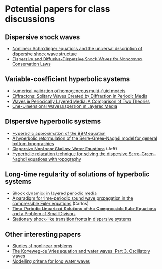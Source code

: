 # Potential papers for class discussions

## Dispersive shock waves
- [Nonlinear Schrödinger equations and the universal
description of dispersive shock wave structure](https://onlinelibrary.wiley.com/doi/pdfdirect/10.1111/sapm.12247)
- [Dispersive and Diffusive-Dispersive Shock Waves for Nonconvex Conservation Laws](https://epubs.siam.org/doi/abs/10.1137/15M1015650)


## Variable-coefficient hyperbolic systems
- [Numerical validation of homogeneous multi-fluid models](https://www.sciencedirect.com/science/article/pii/S0096300322007615)
- [Diffractons: Solitary Waves Created by Diffraction in Periodic Media](https://epubs.siam.org/doi/abs/10.1137/130946526)
- [Waves in Periodically Layered Media: A Comparison of Two Theories](https://epubs.siam.org/doi/10.1137/0153058)
- [One-Dimensional Wave Dispersion in Layered Media](https://epubs.siam.org/doi/10.1137/15M101138X)

## Dispersive hyperbolic systems
- [Hyperbolic approximation of the BBM equation](https://iopscience.iop.org/article/10.1088/1361-6544/ac4c49/pdf)
- [A hyperbolic reformulation of the Serre-Green-Naghdi model for general bottom topographies](https://www.sciencedirect.com/science/article/pii/S0045793020302863)
- [Dispersive Nonlinear Shallow-Water Equations](https://onlinelibrary.wiley.com/doi/full/10.1111/j.1467-9590.2008.00422.x) (Jeff)
- [Hyperbolic relaxation technique for solving the dispersive Serre–Green–Naghdi equations with topography](https://www.sciencedirect.com/science/article/pii/S002199912100704X)

## Long-time regularity of solutions of hyperbolic systems
- [Shock dynamics in layered periodic media](https://www.intlpress.com/site/pub/pages/journals/items/cms/content/vols/0010/0003/a007/)
- [A paradigm for time-periodic sound wave propagation in the compressible Euler equations](https://projecteuclid.org/journalArticle/Download?urlid=maa%2F1273002797) (Carlos)
- [Time-Periodic Linearized Solutions of the Compressible Euler Equations and a Problem of Small Divisors](https://epubs.siam.org/doi/abs/10.1137/080739604)
- [Stationary shock-like transition fronts in dispersive systems](https://iopscience.iop.org/article/10.1088/1361-6544/ab95ac/meta)

## Other interesting papers
- [Studies of nonlinear problems](https://www.osti.gov/servlets/purl/4376203)
- [The Korteweg-de Vries equation and water waves. Part 3. Oscillatory waves](https://www.cambridge.org/core/journals/journal-of-fluid-mechanics/article/kortewegde-vries-equation-and-water-waves-part-3-oscillatory-waves/94A3884724316E875C8FA07AE87F0738)
- [Modelling criteria for long water waves](https://www.cambridge.org/core/journals/journal-of-fluid-mechanics/article/modelling-criteria-for-long-water-waves/4C751F7FE0964183AC2A62EB4331E1E2)

